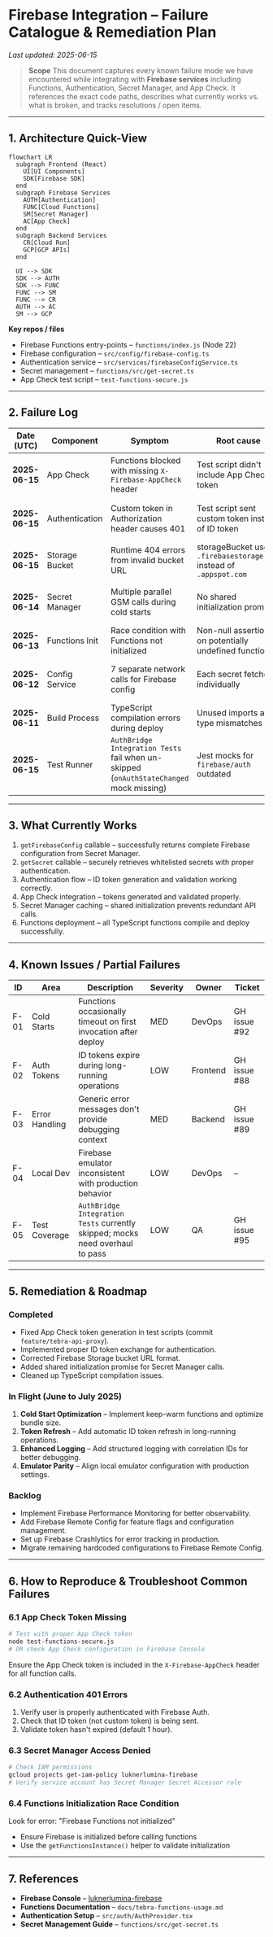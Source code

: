 # Firebase Integration – Failure Catalogue & Remediation Plan

*Last updated: 2025-06-15*

> **Scope**
> This document captures every known failure mode we have encountered while integrating with **Firebase services** including Functions, Authentication, Secret Manager, and App Check. It references the exact code paths, describes what currently works vs. what is broken, and tracks resolutions / open items.

---

## 1. Architecture Quick-View

```mermaid
flowchart LR
  subgraph Frontend (React)
    UI[UI Components]
    SDK[Firebase SDK]
  end
  subgraph Firebase Services
    AUTH[Authentication]
    FUNC[Cloud Functions]
    SM[Secret Manager]
    AC[App Check]
  end
  subgraph Backend Services
    CR[Cloud Run]
    GCP[GCP APIs]
  end

  UI --> SDK
  SDK --> AUTH
  SDK --> FUNC
  FUNC --> SM
  FUNC --> CR
  AUTH --> AC
  SM --> GCP
```

**Key repos / files**

- Firebase Functions entry-points – `functions/index.js` (Node 22)
- Firebase configuration – `src/config/firebase-config.ts`
- Authentication service – `src/services/firebaseConfigService.ts`
- Secret management – `functions/src/get-secret.ts`
- App Check test script – `test-functions-secure.js`

---

## 2. Failure Log

| Date (UTC) | Component | Symptom | Root cause | Status |
|------------|-----------|---------|-----------|--------|
| **2025-06-15** | App Check | Functions blocked with missing `X-Firebase-AppCheck` header | Test script didn't include App Check token | **Fixed** – added App Check token generation in test script |
| **2025-06-15** | Authentication | Custom token in Authorization header causes 401 | Test script sent custom token instead of ID token | **Fixed** – exchange custom token for ID token using client SDK |
| **2025-06-15** | Storage Bucket | Runtime 404 errors from invalid bucket URL | storageBucket used `.firebasestorage.app` instead of `.appspot.com` | **Fixed** – corrected bucket URL format |
| **2025-06-14** | Secret Manager | Multiple parallel GSM calls during cold starts | No shared initialization promise | **Fixed** – implemented shared promise pattern |
| **2025-06-13** | Functions Init | Race condition with Functions not initialized | Non-null assertion on potentially undefined functions | **Fixed** – added initialization check helper |
| **2025-06-12** | Config Service | 7 separate network calls for Firebase config | Each secret fetched individually | **Fixed** – replaced with single getFirebaseConfig call |
| **2025-06-11** | Build Process | TypeScript compilation errors during deploy | Unused imports and type mismatches | **Fixed** – cleaned up imports and fixed types |
| **2025-06-15** | Test Runner | `AuthBridge Integration Tests` fail when un-skipped (`onAuthStateChanged` mock missing) | Jest mocks for `firebase/auth` outdated | **Open** – update mocks or move to e2e test harness |

---

## 3. What Currently Works

1. `getFirebaseConfig` callable – successfully returns complete Firebase configuration from Secret Manager.
2. `getSecret` callable – securely retrieves whitelisted secrets with proper authentication.
3. Authentication flow – ID token generation and validation working correctly.
4. App Check integration – tokens generated and validated properly.
5. Secret Manager caching – shared initialization prevents redundant API calls.
6. Functions deployment – all TypeScript functions compile and deploy successfully.

---

## 4. Known Issues / Partial Failures

| ID | Area | Description | Severity | Owner | Ticket |
|----|------|-------------|----------|-------|--------|
| F-01 | Cold Starts | Functions occasionally timeout on first invocation after deploy | MED | DevOps | GH issue #92 |
| F-02 | Auth Tokens | ID tokens expire during long-running operations | LOW | Frontend | GH issue #88 |
| F-03 | Error Handling | Generic error messages don't provide debugging context | MED | Backend | GH issue #89 |
| F-04 | Local Dev | Firebase emulator inconsistent with production behavior | LOW | DevOps | – |
| F-05 | Test Coverage | `AuthBridge Integration Tests` currently skipped; mocks need overhaul to pass | LOW | QA | GH issue #95 |

---

## 5. Remediation & Roadmap

### Completed

- Fixed App Check token generation in test scripts (commit `feature/tebra-api-proxy`).
- Implemented proper ID token exchange for authentication.
- Corrected Firebase Storage bucket URL format.
- Added shared initialization promise for Secret Manager calls.
- Cleaned up TypeScript compilation issues.

### In Flight (June to July 2025)

1. **Cold Start Optimization** – Implement keep-warm functions and optimize bundle size.
2. **Token Refresh** – Add automatic ID token refresh in long-running operations.
3. **Enhanced Logging** – Add structured logging with correlation IDs for better debugging.
4. **Emulator Parity** – Align local emulator configuration with production settings.

### Backlog

- Implement Firebase Performance Monitoring for better observability.
- Add Firebase Remote Config for feature flags and configuration management.
- Set up Firebase Crashlytics for error tracking in production.
- Migrate remaining hardcoded configurations to Firebase Remote Config.

---

## 6. How to Reproduce & Troubleshoot Common Failures

### 6.1 App Check Token Missing

```bash
# Test with proper App Check token
node test-functions-secure.js
# OR check App Check configuration in Firebase Console
```

Ensure the App Check token is included in the `X-Firebase-AppCheck` header for all function calls.

### 6.2 Authentication 401 Errors

1. Verify user is properly authenticated with Firebase Auth.
2. Check that ID token (not custom token) is being sent.
3. Validate token hasn't expired (default 1 hour).

### 6.3 Secret Manager Access Denied

```bash
# Check IAM permissions
gcloud projects get-iam-policy luknerlumina-firebase
# Verify service account has Secret Manager Secret Accessor role
```

### 6.4 Functions Initialization Race Condition

Look for error: "Firebase Functions not initialized"

- Ensure Firebase is initialized before calling functions
- Use the `getFunctionsInstance()` helper to validate initialization

---

## 7. References

- **Firebase Console** – [luknerlumina-firebase](https://console.firebase.google.com/project/luknerlumina-firebase)
- **Functions Documentation** – `docs/tebra-functions-usage.md`
- **Authentication Setup** – `src/auth/AuthProvider.tsx`
- **Secret Management Guide** – `functions/src/get-secret.ts`